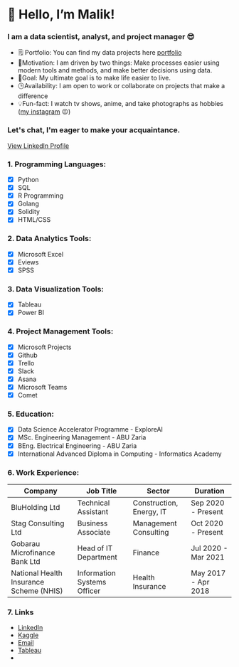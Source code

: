 # 👋 Hello, I’m Malik!

### I am a data scientist, analyst, and project manager 😎

- 🗒 Portfolio: You can find my data projects here [portfolio](https://github.com/techmalik/Data-portfolio)
- 🏃Motivation: I am driven by two things: Make processes easier using modern tools and methods, and make better decisions using data.
- 🎯Goal: My ultimate goal is to make life easier to live. 
- 🕒Availability: I am open to work or collaborate on projects that make a difference
- 💡Fun-fact: I watch tv shows, anime, and take photographs as hobbies ([my instagram](https://instagram.com/maleekh_k) 😉)

### Let's chat, I'm eager to make your acquaintance.
[View LinkedIn Profile](https://www.linkedin.com/in/malik-kabir-mustapha/)

### 1. Programming Languages:
- [x] Python
- [x] SQL
- [x] R Programming
- [x] Golang
- [x] Solidity
- [x] HTML/CSS

### 2. Data Analytics Tools:
- [x] Microsoft Excel
- [x] Eviews
- [x] SPSS

### 3. Data Visualization Tools:
- [x] Tableau
- [x] Power BI

### 4. Project Management Tools:
- [x] Microsoft Projects
- [x] Github
- [x] Trello
- [x] Slack
- [x] Asana
- [x] Microsoft Teams
- [x] Comet

### 5. Education:
- [x] Data Science Accelerator Programme - ExploreAI
- [x] MSc. Engineering Management - ABU Zaria
- [x] BEng. Electrical Engineering - ABU Zaria
- [x] International Advanced Diploma in Computing - Informatics Academy  

### 6. Work Experience:

| Company                                   | Job Title                        | Sector                   |Duration            |
| ------------------------------------------| ---------------------------------|--------------------------|--------------------|
| BluHolding Ltd                            | Technical Assistant              | Construction, Energy, IT |Sep 2020 - Present  |
| Stag Consulting Ltd                       | Business Associate               | Management Consulting    |Oct 2020 - Present  |
| Gobarau Microfinance Bank Ltd             | Head of IT Department            | Finance                  |Jul 2020 - Mar 2021 |
| National Health Insurance Scheme (NHIS)   | Information Systems Officer      | Health Insurance         |May 2017 - Apr 2018 |


### 7. Links
- [LinkedIn](https://www.linkedin.com/in/malik-kabir-mustapha/)
- [Kaggle](https://kaggle.com/emnice)
- [Email](techmaleek@gmail.com)
- [Tableau](https://tableau.com/techmalik)
- 
